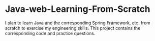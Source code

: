 # Java-web-Learning-From-Scratch
I plan to learn Java and the corresponding Spring Framework, etc. from scratch to exercise my engineering skills. This project contains the corresponding code and practice questions.
